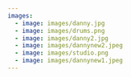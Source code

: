 ```yaml
---
images:
  - image: images/danny.jpg
  - image: images/drums.png
  - image: images/danny2.jpg
  - image: images/dannynew2.jpeg
  - image: images/studio.png
  - image: images/dannynew1.jpeg
---
```

